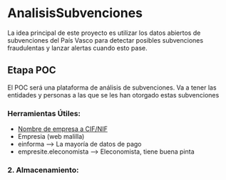 # AnalisisSubvenciones

La idea principal de este proyecto es utilizar los datos abiertos de subvenciones del País Vasco para detectar posibles subvenciones fraudulentas y lanzar alertas cuando esto pase.

## Etapa POC

El POC será una plataforma de análisis de subvenciones. Va a tener las entidades y personas a las que se les han otorgado estas subvenciones 

### **Herramientas Útiles:**
  - <a href='https://infocif.economia3.com'>Nombre de empresa a CIF/NIF</a> 
  - Empresia (web malilla)
  - einforma --> La mayoría de datos de pago
  - empresite.eleconomista --> Eleconomista, tiene buena pinta
### **2. Almacenamiento:**